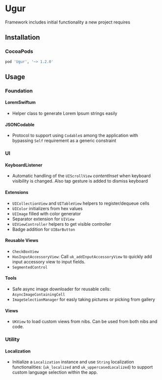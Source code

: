 # Ugur
Framework includes initial functionality a new project requires

## Installation
### CocoaPods
```ruby
pod 'Ugur', '~> 1.2.0'
```

## Usage
### Foundation
#### LoremSwiftum
  * Helper class to generate Lorem Ipsum strings easily
  
#### JSONCodable
* Protocol to support using `Codable`s among the application with bypassing `Self` requirement as a generic constraint
  
### UI
#### KeyboardListener
  * Automatic handling of the `UIScrollView` *contentInset* when keyboard visibility is changed. Also tap gesture is added to dismiss keyboard
  
#### Extensions
  * `UICollectionView` and `UITableView` helpers to register/dequeue cells  
  * `UIColor` initializers from hex values  
  * `UIImage` filled with color generator  
  * Separator extension for `UIView`  
  * `UIViewController` helpers to get visible controller  
  * Badge addition for `UIBarButton`
  
#### Reusable Views
  * `CheckBoxView`  
  * `HasInputAccessoryView`: Call `uk_addInputAccessoryView` to quickly add input accessory view to input fields.
  * `SegmentedControl`
  
#### Tools
  * Safe async image downloader for reusable cells: `AsyncImageContainingCell`  
  * `ImageSelectionManager` for easly taking pictures or picking from gallery
  
#### Views
  * `UKView` to load custom views from nibs. Can be used from both nibs and code.
  
### Utility
#### Localization
* Initialize a `Localization` instance and use `String` localization functionalities:
(`uk_localized` and `uk_uppercasedLocalized`) to support custom language selection within the app.
